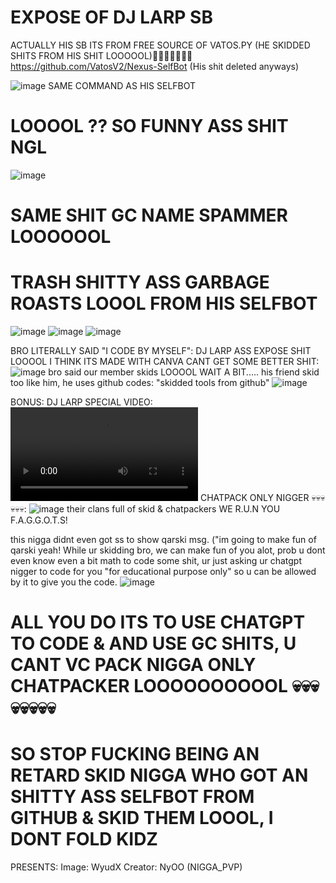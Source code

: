 # EXPOSE OF DJ LARP SB
ACTUALLY HIS SB ITS FROM FREE SOURCE OF VATOS.PY (HE SKIDDED SHITS FROM HIS SHIT LOOOOOL)🤣🤣🤣🤣🤣🤣🤣
https://github.com/VatosV2/Nexus-SelfBot
(His shit deleted anyways)


![image](https://github.com/user-attachments/assets/8a1f4a82-cb06-47d3-a162-90cb17acbabe) SAME COMMAND AS HIS SELFBOT
# LOOOOL ?? SO FUNNY ASS SHIT NGL
![image](https://github.com/user-attachments/assets/85b73998-6dd2-4d2a-84d8-cd3080026def)
# SAME SHIT GC NAME SPAMMER LOOOOOOL

# TRASH SHITTY ASS GARBAGE ROASTS LOOOL FROM HIS SELFBOT
![image](https://github.com/user-attachments/assets/82b4d41d-2fd0-411f-a263-9e4bf7d0c329)
![image](https://github.com/user-attachments/assets/d82b5cd7-9194-4f13-80b7-03eb424f5ba3)
![image](https://github.com/user-attachments/assets/6aa07ac3-05c6-49da-8c07-edc4e180e766)

BRO LITERALLY SAID "I CODE BY MYSELF":
DJ LARP ASS EXPOSE SHIT LOOOOL I THINK ITS MADE WITH CANVA CANT GET SOME BETTER SHIT:
![image](https://media.discordapp.net/attachments/1317779149234110524/1317779781332500500/IMG_20241130_001242.jpg?ex=675fed8f&is=675e9c0f&hm=53f3d4d07ad9e041493602099f3ee80be8cc66cc74c870bc0c293ba745ad4e17&)
bro said our member skids LOOOOL WAIT A BIT.....
his friend skid too like him, he uses github codes: "skidded tools from github"
![image](https://media.discordapp.net/attachments/1317779149234110524/1317780742415056907/IMG_2388.png?ex=675fee74&is=675e9cf4&hm=c23ce25c45ee43285eb8ab1626f1d16e8a815fa3270ba95c8a74a306f6c32db0&)

BONUS:
DJ LARP SPECIAL VIDEO: ![video](https://images-ext-1.discordapp.net/external/iZNr3xqJFNsREoYexM8LiNMBc1Rz5oOUaVOWlnxwNMc/https/media.tenor.com/Mr83YIdluSMAAAPo/skid-can%2527t-code.mp4)
CHATPACK ONLY NIGGER 💀💀💀💀💀💀: ![image](https://media.discordapp.net/attachments/1317779149234110524/1317780755455283200/Screenshot_20241214_133836_com.Discord.jpg?ex=675fee77&is=675e9cf7&hm=24c2ea5976088f22aa879892c326f6302cdaec0e5e6120706f3b80d09cee64ed&)
their clans full of skid & chatpackers
WE R.U.N YOU F.A.G.G.O.T.S!

this nigga didnt even got ss to show qarski msg. ("im going to make fun of qarski yeah! While ur skidding bro, we can make fun of you alot, prob u dont even know even a bit math to code some shit, ur just asking ur chatgpt nigger to code for you "for educational purpose only" so u can be allowed by it to give you the code.
![image](https://media.discordapp.net/attachments/1317779149234110524/1317780876880515172/IMG_2377.png?ex=675fee94&is=675e9d14&hm=bb673e0bb706ab73a1801b9870fb59af48c4592035285256a581c9a93faaeda5&)



# ALL YOU DO ITS TO USE CHATGPT TO CODE & AND USE GC SHITS, U CANT VC PACK NIGGA ONLY CHATPACKER LOOOOOOOOOOL 💀💀💀💀💀💀💀💀
# SO STOP FUCKING BEING AN RETARD SKID NIGGA WHO GOT AN SHITTY ASS SELFBOT FROM GITHUB & SKID THEM LOOOL, I DONT FOLD KIDZ


PRESENTS:
Image: WyudX
Creator: NyOO (NIGGA_PVP)


